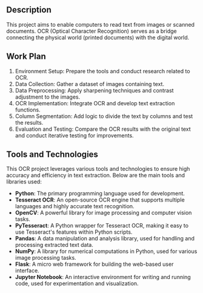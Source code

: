 ## Description

This project aims to enable computers to read text from images or scanned documents. 
OCR (Optical Character Recognition) serves as a bridge connecting the physical world (printed documents) with the digital world.

## Work Plan
1. Environment Setup: Prepare the tools and conduct research related to OCR.
2. Data Collection: Gather a dataset of images containing text.
3. Data Preprocessing: Apply sharpening techniques and contrast adjustment to the images.
4. OCR Implementation: Integrate OCR and develop text extraction functions.
5. Column Segmentation: Add logic to divide the text by columns and test the results.
6. Evaluation and Testing: Compare the OCR results with the original text and conduct iterative testing for improvements.

## Tools and Technologies
This OCR project leverages various tools and technologies to ensure high accuracy and efficiency in text extraction. 
Below are the main tools and libraries used:

- **Python**: The primary programming language used for development.
- **Tesseract OCR**: An open-source OCR engine that supports multiple languages and highly accurate text recognition.
- **OpenCV**: A powerful library for image processing and computer vision tasks.
- **PyTesseract**: A Python wrapper for Tesseract OCR, making it easy to use Tesseract's features within Python scripts.
- **Pandas**: A data manipulation and analysis library, used for handling and processing extracted text data.
- **NumPy**: A library for numerical computations in Python, used for various image processing tasks.
- **Flask**: A micro web framework for building the web-based user interface.
- **Jupyter Notebook**: An interactive environment for writing and running code, used for experimentation and visualization.
